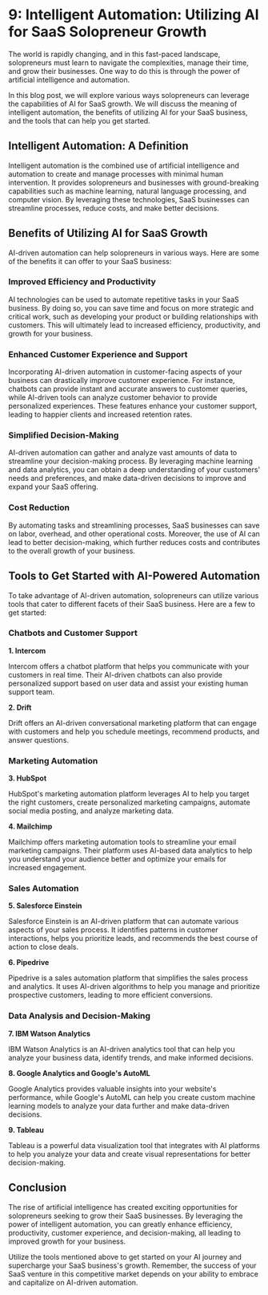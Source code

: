 # 9: Intelligent Automation: Utilizing AI for SaaS Solopreneur Growth

The world is rapidly changing, and in this fast-paced landscape, solopreneurs must learn to navigate the complexities, manage their time, and grow their businesses. One way to do this is through the power of artificial intelligence and automation.

In this blog post, we will explore various ways solopreneurs can leverage the capabilities of AI for SaaS growth. We will discuss the meaning of intelligent automation, the benefits of utilizing AI for your SaaS business, and the tools that can help you get started.

## Intelligent Automation: A Definition

Intelligent automation is the combined use of artificial intelligence and automation to create and manage processes with minimal human intervention. It provides solopreneurs and businesses with ground-breaking capabilities such as machine learning, natural language processing, and computer vision. By leveraging these technologies, SaaS businesses can streamline processes, reduce costs, and make better decisions.

## Benefits of Utilizing AI for SaaS Growth

AI-driven automation can help solopreneurs in various ways. Here are some of the benefits it can offer to your SaaS business:

### Improved Efficiency and Productivity

AI technologies can be used to automate repetitive tasks in your SaaS business. By doing so, you can save time and focus on more strategic and critical work, such as developing your product or building relationships with customers. This will ultimately lead to increased efficiency, productivity, and growth for your business.

### Enhanced Customer Experience and Support

Incorporating AI-driven automation in customer-facing aspects of your business can drastically improve customer experience. For instance, chatbots can provide instant and accurate answers to customer queries, while AI-driven tools can analyze customer behavior to provide personalized experiences. These features enhance your customer support, leading to happier clients and increased retention rates.

### Simplified Decision-Making

AI-driven automation can gather and analyze vast amounts of data to streamline your decision-making process. By leveraging machine learning and data analytics, you can obtain a deep understanding of your customers' needs and preferences, and make data-driven decisions to improve and expand your SaaS offering.

### Cost Reduction

By automating tasks and streamlining processes, SaaS businesses can save on labor, overhead, and other operational costs. Moreover, the use of AI can lead to better decision-making, which further reduces costs and contributes to the overall growth of your business.

## Tools to Get Started with AI-Powered Automation

To take advantage of AI-driven automation, solopreneurs can utilize various tools that cater to different facets of their SaaS business. Here are a few to get started:

### Chatbots and Customer Support

**1. Intercom**

Intercom offers a chatbot platform that helps you communicate with your customers in real time. Their AI-driven chatbots can also provide personalized support based on user data and assist your existing human support team.

**2. Drift**

Drift offers an AI-driven conversational marketing platform that can engage with customers and help you schedule meetings, recommend products, and answer questions.

### Marketing Automation

**3. HubSpot**

HubSpot's marketing automation platform leverages AI to help you target the right customers, create personalized marketing campaigns, automate social media posting, and analyze marketing data.

**4. Mailchimp**

Mailchimp offers marketing automation tools to streamline your email marketing campaigns. Their platform uses AI-based data analytics to help you understand your audience better and optimize your emails for increased engagement.

### Sales Automation

**5. Salesforce Einstein**

Salesforce Einstein is an AI-driven platform that can automate various aspects of your sales process. It identifies patterns in customer interactions, helps you prioritize leads, and recommends the best course of action to close deals.

**6. Pipedrive**

Pipedrive is a sales automation platform that simplifies the sales process and analytics. It uses AI-driven algorithms to help you manage and prioritize prospective customers, leading to more efficient conversions.

### Data Analysis and Decision-Making

**7. IBM Watson Analytics**

IBM Watson Analytics is an AI-driven analytics tool that can help you analyze your business data, identify trends, and make informed decisions.

**8. Google Analytics and Google's AutoML**

Google Analytics provides valuable insights into your website's performance, while Google's AutoML can help you create custom machine learning models to analyze your data further and make data-driven decisions.

**9. Tableau**

Tableau is a powerful data visualization tool that integrates with AI platforms to help you analyze your data and create visual representations for better decision-making.

## Conclusion

The rise of artificial intelligence has created exciting opportunities for solopreneurs seeking to grow their SaaS businesses. By leveraging the power of intelligent automation, you can greatly enhance efficiency, productivity, customer experience, and decision-making, all leading to improved growth for your business.

Utilize the tools mentioned above to get started on your AI journey and supercharge your SaaS business's growth. Remember, the success of your SaaS venture in this competitive market depends on your ability to embrace and capitalize on AI-driven automation.